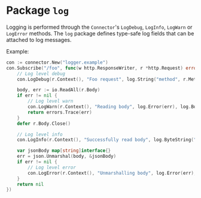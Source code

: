 # Package `log`

Logging is performed through the `Connector`'s `LogDebug`, `LogInfo`, `LogWarn` or `LogError` methods.
The `log` package defines type-safe log fields that can be attached to log messages.

Example:

```go
con := connector.New("logger.example")
con.Subscribe("/foo", func(w http.ResponseWriter, r *http.Request) error {
	// Log level debug
	con.LogDebug(r.Context(), "Foo request", log.String("method", r.Method))

	body, err := io.ReadAll(r.Body)
	if err != nil {
		// Log level warn
		con.LogWarn(r.Context(), "Reading body", log.Error(err), log.Bool("bar", true))
		return errors.Trace(err)
	}
	defer r.Body.Close()

	// Log level info
	con.LogInfo(r.Context(), "Successfully read body", log.ByteString("body", body))

	var jsonBody map[string]interface{}
	err = json.Unmarshal(body, &jsonBody)
	if err != nil {
		// Log level error
		con.LogError(r.Context(), "Unmarshalling body", log.Error(err), log.ByteString("body", body))
	}
	return nil
})
```
